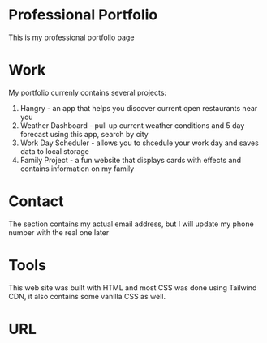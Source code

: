 # Professional Portfolio 

This is my professional portfolio page

# Work

My portfolio currenly contains several projects:

1. Hangry - an app that helps you discover current open restaurants near you
2. Weather Dashboard - pull up current weather conditions and 5 day forecast using this app, search by city
3. Work Day Scheduler - allows you to shcedule your work day and saves data to local storage
4. Family Project - a fun website that displays cards with effects and contains information on my family 

# Contact

The section contains my actual email address, but I will update my phone number with the real one later

# Tools

This web site was built with HTML and most CSS was done using Tailwind CDN, it also contains some vanilla CSS as well.

# URL
